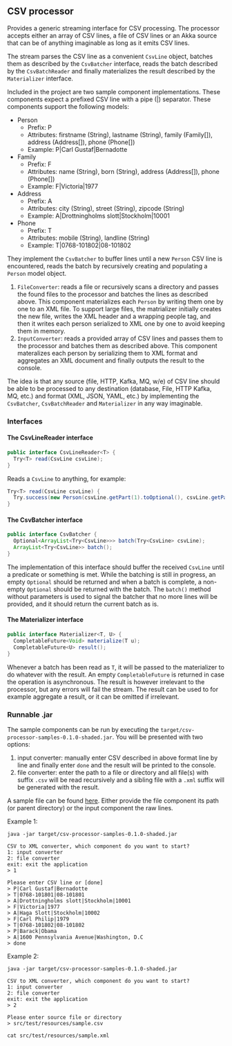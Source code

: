 ## CSV processor 

Provides a generic streaming interface for CSV processing. The processor accepts either an array of CSV lines, 
a file of CSV lines or an Akka source that can be of anything imaginable as long as it emits CSV lines.

The stream parses the CSV line as a convenient `CsvLine` object, batches them as described by the `CsvBatcher` interface, reads the batch described by the `CsvBatchReader` and finally materializes the result described by the `Materializer` interface.

Included in the project are two sample component implementations. These components expect a prefixed CSV line with a pipe (|) separator. 
These components support the following models:
* Person
  * Prefix: P  
  * Attributes: firstname (String), lastname (String), family (Family[]), address (Address[]), phone (Phone[])
  * Example: P|Carl Gustaf|Bernadotte
* Family
  * Prefix: F
  * Attributes: name (String), born (String), address (Address[]), phone (Phone[])
  * Example: F|Victoria|1977
* Address
  * Prefix: A
  * Attributes: city (String), street (String), zipcode (String)
  * Example: A|Drottningholms slott|Stockholm|10001
* Phone
  * Prefix: T
  * Attributes: mobile (String), landline (String)
  * Example: T|0768-101802|08-101802

They implement the `CsvBatcher` to buffer lines until a new `Person` CSV line is encountered, reads the batch by recursively creating and populating a `Person` model object.

1. `FileConverter`: reads a file or recursively scans a directory and passes the found files to the processor and batches the lines as described above. This component materializes each `Person` by writing them one by one to an XML file. To support large files, the matrializer initially creates the new file, writes the XML header and a wrapping people tag, and then it writes each person serialized to XML one by one to avoid keeping them in memory.
2. `InputConverter`: reads a provided array of CSV lines and passes them to the processor and batches them as described above. This component materalizes each person by serializing them to XML format and aggregates an XML document and finally outputs the result to the console.

The idea is that any source (file, HTTP, Kafka, MQ, w/e) of CSV line should be able to be processed to any destination (database, File, HTTP Kafka, MQ, etc.) and format (XML, JSON, YAML, etc.) by implementing the `CsvBatcher`, `CsvBatchReader` and `Materializer` in any way imaginable.

### Interfaces

#### The CsvLineReader interface
```java
public interface CsvLineReader<T> {
  Try<T> read(CsvLine csvLine);
}
```

Reads a `CsvLine` to anything, for example:
```java 
Try<T> read(CsvLine csvLine) {
  Try.success(new Person(csvLine.getPart(1).toOptional(), csvLine.getPart(2).toOptional()));
}
```

#### The CsvBatcher interface
```java
public interface CsvBatcher {
  Optional<ArrayList<Try<CsvLine>>> batch(Try<CsvLine> csvLine);
  ArrayList<Try<CsvLine>> batch();
}
```

The implementation of this interface should buffer the received `CsvLine` until a predicate or something is met.
While the batching is still in progress, an empty `Optional` should be returned and when a batch is complete, a non-empty `Optional` should be returned with the batch.
The `batch()` method without parameters is used to signal the batcher that no more lines will be provided, and it should return the current batch as is.

#### The Materializer interface
```java
public interface Materializer<T, U> {
  CompletableFuture<Void> materialize(T u);
  CompletableFuture<U> result();
}
```

Whenever a batch has been read as `T`, it will be passed to the materializer to do whatever with the result. An empty `CompletableFuture` is returned in case the operation is asynchronous. The result is however irrelevant to the processor, but any errors will fail the stream.
The result can be used to for example aggregate a result, or it can be omitted if irrelevant.

### Runnable .jar
The sample components can be run by executing the `target/csv-processor-samples-0.1.0-shaded.jar`. You will be presented with two options:

1. input converter: manually enter CSV described in above format line by line and finally enter `done` and the result will be printed to the console.
2. file converter: enter the path to a file or directory and all file(s) with suffix `.csv` will be read recursively and a sibling file with a `.xml` suffix will be generated with the result. 

A sample file can be found [here](src/test/resources/sample.csv). Either provide the file component its path (or parent directory) or the input component the raw lines.

Example 1:
```
java -jar target/csv-processor-samples-0.1.0-shaded.jar

CSV to XML converter, which component do you want to start?
1: input converter
2: file converter
exit: exit the application
> 1

Please enter CSV line or [done]
> P|Carl Gustaf|Bernadotte
> T|0768-101801|08-101801
> A|Drottningholms slott|Stockholm|10001
> F|Victoria|1977
> A|Haga Slott|Stockholm|10002
> F|Carl Philip|1979
> T|0768-101802|08-101802
> P|Barack|Obama
> A|1600 Pennsylvania Avenue|Washington, D.C
> done
```

Example 2:

```
java -jar target/csv-processor-samples-0.1.0-shaded.jar

CSV to XML converter, which component do you want to start?
1: input converter
2: file converter
exit: exit the application
> 2

Please enter source file or directory
> src/test/resources/sample.csv

cat src/test/resources/sample.xml
```
